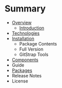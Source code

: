 # Summary

* [Overview](README.md)
  * [Introduction](abc.md)
* [Technologies](technologies.md)
* [Installation](installation.md)
  * Package Contents
  * Full Version
  * GitStrap Tools
* [Components](components.md)
* Guide
* [Packages](packages.md)
* Release Notes
* License


